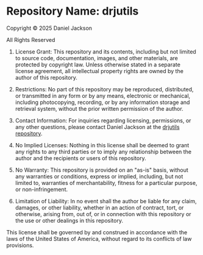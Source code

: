 # Repository Name: drjutils

Copyright © 2025 Daniel Jackson

All Rights Reserved

1. License Grant:
   This repository and its contents, including but not limited to source code, documentation, images, and other materials, are protected by copyright law. Unless otherwise stated in a separate license agreement, all intellectual property rights are owned by the author of this repository.

2. Restrictions:
   No part of this repository may be reproduced, distributed, or transmitted in any form or by any means, electronic or mechanical, including photocopying, recording, or by any information storage and retrieval system, without the prior written permission of the author.

3. Contact Information:
   For inquiries regarding licensing, permissions, or any other questions, please contact Daniel Jackson at the [drjutils repository].

4. No Implied Licenses:
   Nothing in this license shall be deemed to grant any rights to any third parties or to imply any relationship between the author and the recipients or users of this repository.

5. No Warranty:
   This repository is provided on an "as-is" basis, without any warranties or conditions, express or implied, including, but not limited to, warranties of merchantability, fitness for a particular purpose, or non-infringement.

6. Limitation of Liability:
   In no event shall the author be liable for any claim, damages, or other liability, whether in an action of contract, tort, or otherwise, arising from, out of, or in connection with this repository or the use or other dealings in this repository.

This license shall be governed by and construed in accordance with the laws of the United States of America, without regard to its conflicts of law provisions.

[//]: # (Links)
[drjutils repository]: https://github.com/danielrjackson/drjutils
